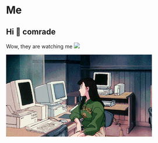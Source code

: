 # Me
## Hi 👋 comrade

Wow, they are watching me ![](https://komarev.com/ghpvc/?username=fmanakhov)

![Alt](https://github.com/fmanakhov/fmanakhov/blob/main/GG.gif)
